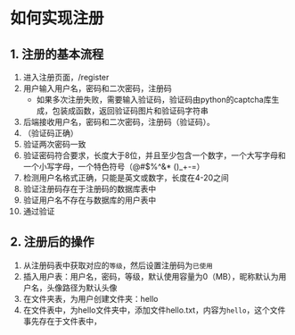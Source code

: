 # 如何实现注册

## 1. 注册的基本流程

1. 进入注册页面，/register
2. 用户输入用户名，密码和二次密码，注册码
    - 如果多次注册失败，需要输入验证码，验证码由python的captcha库生成，包装成函数，返回验证码图片和验证码字符串
3. 后端接收用户名，密码和二次密码，注册码（验证码）。
4. （验证码正确）
5. 验证两次密码一致
6. 验证密码符合要求，长度大于8位，并且至少包含一个数字，一个大写字母和一个小写字母，一个特色符号（@#$%^&* ()_+-=）
7. 检测用户名格式正确，只能是英文或数字，长度在4-20之间
8. 验证注册码存在于注册码的数据库表中
9. 验证用户名不存在与数据库的用户表中
10. 通过验证

## 2. 注册后的操作

1. 从注册码表中获取对应的`等级`，然后设置注册码为`已使用`
2. 插入用户表：用户名，密码，等级，默认使用容量为0（MB），昵称默认为用户名，头像路径为默认头像
3. 在文件夹表，为用户创建文件夹：hello
4. 在文件表中，为hello文件夹中，添加文件hello.txt，内容为`hello`，这个文件事先存在于文件表中，
